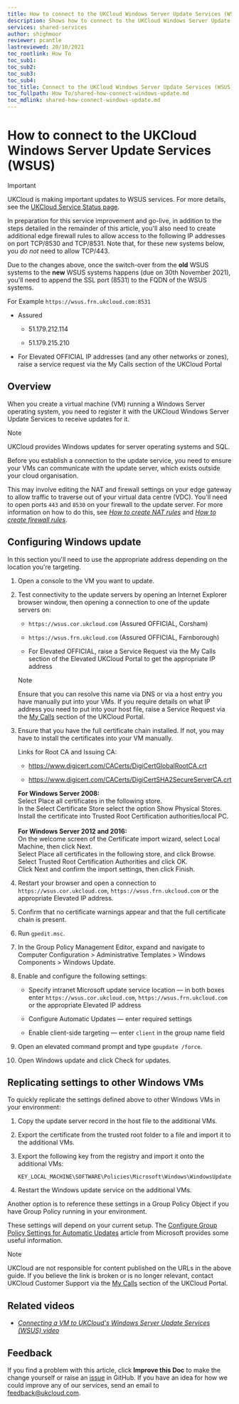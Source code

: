 ```yaml
---
title: How to connect to the UKCloud Windows Server Update Services (WSUS)
description: Shows how to connect to the UKCloud Windows Server Update Services (WSUS) to keep your VMs up to date
services: shared-services
author: shighmoor
reviewer: pcantle
lastreviewed: 20/10/2021
toc_rootlink: How To
toc_sub1: 
toc_sub2:
toc_sub3:
toc_sub4:
toc_title: Connect to the UKCloud Windows Server Update Services (WSUS)
toc_fullpath: How To/shared-how-connect-windows-update.md
toc_mdlink: shared-how-connect-windows-update.md
---
```


# How to connect to the UKCloud Windows Server Update Services (WSUS)

> [!IMPORTANT]
> UKCloud is making important updates to WSUS services. For more details, see the [UKCloud Service Status page](https://status.ukcloud.com/incidents/820kym82cmjz).
> 
> In preparation for this service improvement and go-live, in addition to the steps detailed in the remainder of this article, you'll also need to create additional edge firewall rules to allow access to the following IP addresses on port TCP/8530 and TCP/8531. Note that, for these new systems below, you *do not* need to allow TCP/443.
>
> Due to the changes above, once the switch-over from the **old** WSUS systems to the **new** WSUS systems happens (due on 30th November 2021), you'll need to append the SSL port (8531) to the FQDN of the WSUS systems.
>
> For Example `https://wsus.frn.ukcloud.com:8531`
>
> - Assured
> 
>   - 51.179.212.114
>   
>   - 51.179.215.210
>
> - For Elevated OFFICIAL IP addresses (and any other networks or zones), raise a service request via the My Calls section of the UKCloud Portal

## Overview

When you create a virtual machine (VM) running a Windows Server operating system, you need to register it with the UKCloud Windows Server Update Services to receive updates for it.

> [!NOTE]
> UKCloud provides Windows updates for server operating systems and SQL.

Before you establish a connection to the update service, you need to ensure your VMs can communicate with the update server, which exists outside your cloud organisation.

This may involve editing the NAT and firewall settings on your edge gateway to allow traffic to traverse out of your virtual data centre (VDC). You'll need to open ports `443` and `8530` on your firewall to the update server. For more information on how to do this, see [*How to create NAT rules*](../vmware/vmw-how-create-nat-rules.md) and [*How to create firewall rules*](../vmware/vmw-how-create-firewall-rules.md).

## Configuring Windows update

In this section you'll need to use the appropriate address depending on the location you're targeting.

1. Open a console to the VM you want to update.

2. Test connectivity to the update servers by opening an Internet Explorer browser window, then opening a connection to one of the update servers on:

    - `https://wsus.cor.ukcloud.com` (Assured OFFICIAL, Corsham)

    - `https://wsus.frn.ukcloud.com` (Assured OFFICIAL, Farnborough)

    - For Elevated OFFICIAL, raise a Service Request via the My Calls section of the Elevated UKCloud Portal to get the appropriate IP address

    > [!NOTE]
    > Ensure that you can resolve this name via DNS or via a host entry you have manually put into your VMs. If you require details on what IP address you need to put into your host file, raise a Service Request via the [My Calls](https://portal.skyscapecloud.com/support/ivanti) section of the UKCloud Portal.

3. Ensure that you have the full certificate chain installed. If not, you may have to install the certificates into your VM manually.

    Links for Root CA and Issuing CA:

    - <https://www.digicert.com/CACerts/DigiCertGlobalRootCA.crt>

    - <https://www.digicert.com/CACerts/DigiCertSHA2SecureServerCA.crt>

    **For Windows Server 2008:**<br>
    Select Place all certificates in the following store.<br>
    In the Select Certificate Store select the option Show Physical Stores.<br>
    Install the certificate into Trusted Root Certification authorities/local PC.<br>
    <br>
    **For Windows Server 2012 and 2016:**<br>
    On the welcome screen of the Certificate import wizard, select Local Machine, then click Next.<br>
    Select Place all certificates in the following store, and click Browse.<br>
    Select Trusted Root Certification Authorities and click OK.<br>
    Click Next and confirm the import settings, then click Finish.

4. Restart your browser and open a connection to `https://wsus.cor.ukcloud.com`, `https://wsus.frn.ukcloud.com` or the appropriate Elevated IP address.

5. Confirm that no certificate warnings appear and that the full certificate chain is present.

6. Run `gpedit.msc`.

7. In the Group Policy Management Editor, expand and navigate to Computer Configuration > Administrative Templates > Windows Components > Windows Update.

8. Enable and configure the following settings:

    - Specify intranet Microsoft update service location —  in both boxes enter `https://wsus.cor.ukcloud.com`, `https://wsus.frn.ukcloud.com` or the appropriate Elevated IP address

    - Configure Automatic Updates — enter required settings

    - Enable client-side targeting — enter `client` in the group name field

9. Open an elevated command prompt and type `gpupdate /force`.

10. Open Windows update and click Check for updates.

## Replicating settings to other Windows VMs

To quickly replicate the settings defined above to other Windows VMs in your environment:

1. Copy the update server record in the host file to the additional VMs.

2. Export the certificate from the trusted root folder to a file and import it to the additional VMs.

3. Export the following key from the registry and import it onto the additional VMs:

    `KEY_LOCAL_MACHINE\SOFTWARE\Policies\Microsoft\Windows\WindowsUpdate`

4. Restart the Windows update service on the additional VMs.

Another option is to reference these settings in a Group Policy Object if you have Group Policy running in your environment.

These settings will depend on your current setup. The [Configure Group Policy Settings for Automatic Updates](https://docs.microsoft.com/en-us/windows-server/administration/windows-server-update-services/deploy/4-configure-group-policy-settings-for-automatic-updates) article from Microsoft provides some useful information.

> [!NOTE]
> UKCloud are not responsible for content published on the URLs in the above guide. If you believe the link is broken or is no longer relevant, contact UKCloud Customer Support via the [My Calls](https://portal.skyscapecloud.com/support/ivanti) section of the UKCloud Portal.

## Related videos

- [*Connecting a VM to UKCloud's Windows Server Update Services (WSUS) video*](../shared/shared-vid-wsus.md)

## Feedback

If you find a problem with this article, click **Improve this Doc** to make the change yourself or raise an [issue](https://github.com/UKCloud/documentation/issues) in GitHub. If you have an idea for how we could improve any of our services, send an email to <feedback@ukcloud.com>.
